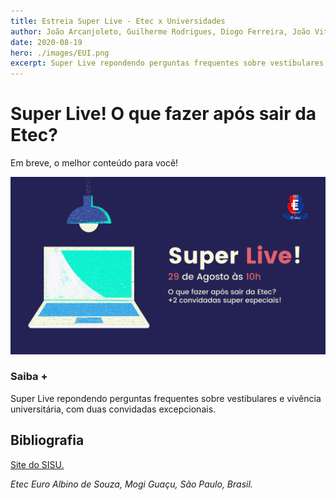 ```yaml
---
title: Estreia Super Live - Etec x Universidades
author: João Arcanjoleto, Guilherme Rodrigues, Diogo Ferreira, João Vitor Eugênio, João Henrique Cadoni Negri, Pedro Ferreira Alves, Henrique Cipriano Alnselmo
date: 2020-08-19
hero: ./images/EUI.png
excerpt: Super Live repondendo perguntas frequentes sobre vestibulares e vivência universitária, com duas convidadas excepcionais.
---
```


# Super Live! O que fazer após sair da Etec?


Em breve, o melhor conteúdo para você!


<div className="Image__Small">
  <img
    src="./images/EUII.png"
    title="Super Live, dia 29 de Agosto"
    alt="Super Live"
  />
</div>


### Saiba +

Super Live repondendo perguntas frequentes sobre vestibulares e vivência universitária, com duas convidadas excepcionais.


## Bibliografia

[Site do SISU.](https://sisu.mec.gov.br/#/#onepage "Site do SISU")



_Etec Euro Albino de Souza, Mogi Guaçu, São Paulo, Brasil._
